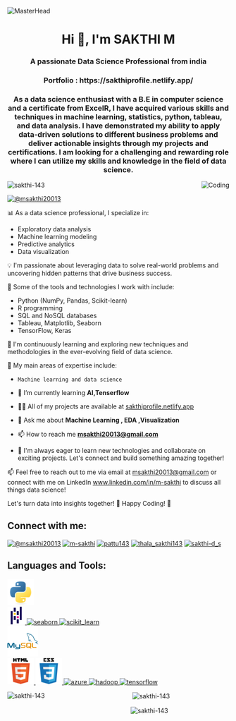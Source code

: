 ![MasterHead](https://www.uat.edu/media/data-science-banner.png)
<h1 align="center">Hi 👋, I'm SAKTHI M</h1>
<h3 align="center"> A passionate Data Science Professional from india </h3>
<h3 align="center"> Portfolio : https://sakthiprofile.netlify.app/ </h3>
<h3 align="center">As a data science enthusiast with a B.E in computer science and a certificate from ExcelR, I have acquired various skills and techniques in machine learning, statistics, python, tableau, and data analysis. I have demonstrated my ability to apply data-driven solutions to different business problems and deliver actionable insights through my projects and certifications. I am looking for a challenging and rewarding role where I can utilize my skills and knowledge in the field of data science.</h3>
<div style="float: right;">
    <img alt="Coding" width="1000" align"center" src="https://granroyalleigarape.com.br/wp-content/uploads/2021/05/programmer.gif">
</div>

<p align="left"> <img src="https://komarev.com/ghpvc/?username=sakthi-143&label=Profile%20views&color=0e75b6&style=flat" alt="sakthi-143" /> </p>

<p align="left"> <a href="https://twitter.com/@msakthi20013" target="blank"><img src="https://img.shields.io/twitter/follow/@msakthi20013?logo=twitter&style=for-the-badge" alt="@msakthi20013" width="200" height="40" /></a> </p>

📊 As a data science professional, I specialize in:
   - Exploratory data analysis 
   - Machine learning modeling
   - Predictive analytics
   - Data visualization

💡 I'm passionate about leveraging data to solve real-world problems and uncovering hidden patterns that drive business success.

🔧 Some of the tools and technologies I work with include:
   - Python (NumPy, Pandas, Scikit-learn)
   - R programming
   - SQL and NoSQL databases
   - Tableau, Matplotlib, Seaborn
   - TensorFlow, Keras

  🌱 I'm continuously learning and exploring new techniques and methodologies in the ever-evolving field of data science.
  
🚀 My main areas of expertise include:

-     Machine learning and data science
  
- 🌱 I’m currently learning **AI,Tenserflow**
- 👨‍💻 All of my projects are available at [sakthiprofile.netlify.app](https://sakthiprofile.netlify.app/)
- 💬 Ask me about **Machine Learning , EDA ,Visualization**

- 📫 How to reach me **msakthi20013@gmail.com**

- 🌱 I'm always eager to learn new technologies and collaborate on exciting projects. Let's connect and build something amazing together!

📫 Feel free to reach out to me via email at msakthi20013@gmail.com or connect with me on LinkedIn www.linkedin.com/in/m-sakthi to discuss all things data science!

Let's turn data into insights together! 🚀
Happy Coding! 🚀

<h2 align="left">Connect with me:</h2>
<p align="left" >
<a href="https://twitter.com/@msakthi20013" target="blank"><img align="center" src="https://raw.githubusercontent.com/rahuldkjain/github-profile-readme-generator/master/src/images/icons/Social/twitter.svg" alt="@msakthi20013" height="40" width="50" /></a>
<a href="https://linkedin.com/in/m-sakthi" target="blank"><img align="center" src="https://raw.githubusercontent.com/rahuldkjain/github-profile-readme-generator/master/src/images/icons/Social/linked-in-alt.svg" alt="m-sakthi" height="40" width="50" /></a>
<a href="https://kaggle.com/pattu143" target="blank"><img align="center" src="https://raw.githubusercontent.com/rahuldkjain/github-profile-readme-generator/master/src/images/icons/Social/kaggle.svg" alt="pattu143" height="40" width="50" /></a>
<a href="https://instagram.com/thala_sakthi143" target="blank"><img align="center" src="https://raw.githubusercontent.com/rahuldkjain/github-profile-readme-generator/master/src/images/icons/Social/instagram.svg" alt="thala_sakthi143" height="40" width="50" /></a>
<a href="https://www.leetcode.com/sakthi-d_s" target="blank"><img align="center" src="https://raw.githubusercontent.com/rahuldkjain/github-profile-readme-generator/master/src/images/icons/Social/leet-code.svg" alt="sakthi-d_s" height="40" width="50" /></a>
</p>

## Languages and Tools:

<div align="left">
    <a href="https://www.python.org" target="_blank" rel="noopener noreferrer">
        <img src="https://raw.githubusercontent.com/devicons/devicon/master/icons/python/python-original.svg" alt="python" width="60" height="60"/>
    </a>
</div>

<div align="left">
    <a href="https://pandas.pydata.org/" target="_blank" rel="noopener noreferrer">
        <img src="https://raw.githubusercontent.com/devicons/devicon/2ae2a900d2f041da66e950e4d48052658d850630/icons/pandas/pandas-original.svg" alt="pandas" width="40" height="40"/>
    </a>
    <a href="https://seaborn.pydata.org/" target="_blank" rel="noopener noreferrer">
        <img src="https://seaborn.pydata.org/_images/logo-mark-lightbg.svg" alt="seaborn" width="40" height="40"/>
    </a>
    <a href="https://scikit-learn.org/" target="_blank" rel="noopener noreferrer">
        <img src="https://upload.wikimedia.org/wikipedia/commons/0/05/Scikit_learn_logo_small.svg" alt="scikit_learn" width="40" height="40"/>
    </a>
    
</div>
<div align="left">
    <a href="https://www.mysql.com/" target="_blank" rel="noopener noreferrer">
        <img src="https://raw.githubusercontent.com/devicons/devicon/master/icons/mysql/mysql-original-wordmark.svg" alt="mysql" width="70" height="70"/>
    </a>
</div>
<div align="left">
    <a href="https://www.w3.org/html/" target="_blank" rel="noopener noreferrer">
        <img src="https://raw.githubusercontent.com/devicons/devicon/master/icons/html5/html5-original-wordmark.svg" alt="html5" width="60" height="60"/>
    </a>
    <a href="https://www.w3schools.com/css/" target="_blank" rel="noopener noreferrer">
        <img src="https://raw.githubusercontent.com/devicons/devicon/master/icons/css3/css3-original-wordmark.svg" alt="css3" width="60" height="60"/>
    </a>
    <a href="https://azure.microsoft.com/en-in/" target="_blank" rel="noopener noreferrer">
        <img src="https://www.vectorlogo.zone/logos/microsoft_azure/microsoft_azure-icon.svg" alt="azure" width="60" height="60"/>
    </a>
    <a href="https://hadoop.apache.org/" target="_blank" rel="noopener noreferrer">
        <img src="https://www.vectorlogo.zone/logos/apache_hadoop/apache_hadoop-icon.svg" alt="hadoop" width="50" height="50"/>
    </a>
    <a href="https://www.tensorflow.org" target="_blank" rel="noopener noreferrer">
        <img src="https://www.vectorlogo.zone/logos/tensorflow/tensorflow-icon.svg" alt="tensorflow" width="50" height="50"/>
    </a>
</div>
<p><img align="left" src="https://github-readme-stats.vercel.app/api/top-langs?username=sakthi-143&show_icons=true&locale=en&layout=compact" alt="sakthi-143" width="280" height="280"/></p>

<p>&nbsp;<img align="center" src="https://github-readme-stats.vercel.app/api?username=sakthi-143&show_icons=true&locale=en" alt="sakthi-143" /></p>

<p><img align="center" src="https://github-readme-streak-stats.herokuapp.com/?user=sakthi-143&" alt="sakthi-143" /></p>

